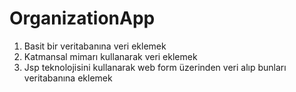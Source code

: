 # OrganizationApp

1. Basit bir veritabanına veri eklemek
2. Katmansal mimarı kullanarak veri eklemek
3. Jsp teknolojisini kullanarak web form üzerinden veri alıp bunları veritabanına eklemek
